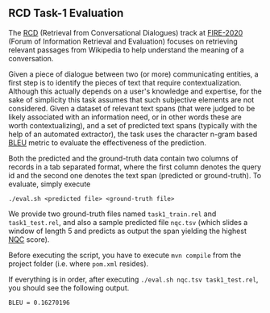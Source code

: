 ## RCD Task-1 Evaluation

The [RCD](https://rcd2020firetask.github.io/RCD2020FIRETASK/) (Retrieval from Conversational Dialogues) track at [FIRE-2020](http://fire.irsi.res.in/fire/2020/home) (Forum of Information Retrieval and Evaluation) focuses on retrieving relevant passages from Wikipedia to help understand the meaning of a conversation. 

Given a piece of dialogue between two (or more) communicating entities, a first step is to identify the pieces of text that require contextualization. Although this actually depends on a user's knowledge and expertise, for the sake of simplicity this task assumes that such subjective elements are not considered. Given a dataset of relevant text spans (that were judged to be likely associated with an information need, or in other words these are worth contextualizing), and a set of predicted text spans (typically with the help of an automated extractor), the task uses the character n-gram based [BLEU](https://en.wikipedia.org/wiki/BLEU) metric to evaluate the effectiveness of the prediction.

Both the predicted and the ground-truth data contain two columns of records in a tab separated format, where the first column denotes the query id and the second one denotes the text span (predicted or ground-truth). To evaluate, simply execute

```
./eval.sh <predicted file> <ground-truth file>
```

We provide two ground-truth files named `task1_train.rel` and `task1_test.rel`, and also a sample predicted file `nqc.tsv` (which slides a window of length 5 and predicts as output the span yielding the highest [NQC](https://dl.acm.org/doi/10.1145/2180868.2180873) score).

Before executing the script, you have to execute
``
mvn compile
``
from the project folder (i.e. where `pom.xml` resides).

If everything is in order, after executing `./eval.sh nqc.tsv task1_test.rel`, you should see the following output.
```
BLEU = 0.16270196
```

